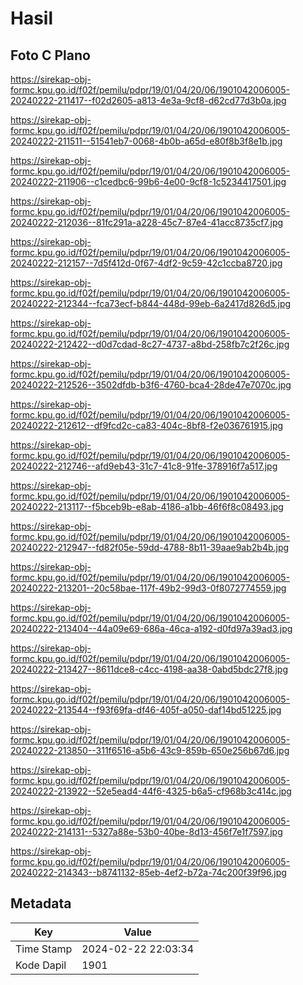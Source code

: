 # Hasil

## Foto C Plano

https://sirekap-obj-formc.kpu.go.id/f02f/pemilu/pdpr/19/01/04/20/06/1901042006005-20240222-211417--f02d2605-a813-4e3a-9cf8-d62cd77d3b0a.jpg

https://sirekap-obj-formc.kpu.go.id/f02f/pemilu/pdpr/19/01/04/20/06/1901042006005-20240222-211511--51541eb7-0068-4b0b-a65d-e80f8b3f8e1b.jpg

https://sirekap-obj-formc.kpu.go.id/f02f/pemilu/pdpr/19/01/04/20/06/1901042006005-20240222-211906--c1cedbc6-99b6-4e00-9cf8-1c5234417501.jpg

https://sirekap-obj-formc.kpu.go.id/f02f/pemilu/pdpr/19/01/04/20/06/1901042006005-20240222-212036--81fc291a-a228-45c7-87e4-41acc8735cf7.jpg

https://sirekap-obj-formc.kpu.go.id/f02f/pemilu/pdpr/19/01/04/20/06/1901042006005-20240222-212157--7d5f412d-0f67-4df2-9c59-42c1ccba8720.jpg

https://sirekap-obj-formc.kpu.go.id/f02f/pemilu/pdpr/19/01/04/20/06/1901042006005-20240222-212344--fca73ecf-b844-448d-99eb-6a2417d826d5.jpg

https://sirekap-obj-formc.kpu.go.id/f02f/pemilu/pdpr/19/01/04/20/06/1901042006005-20240222-212422--d0d7cdad-8c27-4737-a8bd-258fb7c2f26c.jpg

https://sirekap-obj-formc.kpu.go.id/f02f/pemilu/pdpr/19/01/04/20/06/1901042006005-20240222-212526--3502dfdb-b3f6-4760-bca4-28de47e7070c.jpg

https://sirekap-obj-formc.kpu.go.id/f02f/pemilu/pdpr/19/01/04/20/06/1901042006005-20240222-212612--df9fcd2c-ca83-404c-8bf8-f2e036761915.jpg

https://sirekap-obj-formc.kpu.go.id/f02f/pemilu/pdpr/19/01/04/20/06/1901042006005-20240222-212746--afd9eb43-31c7-41c8-91fe-378916f7a517.jpg

https://sirekap-obj-formc.kpu.go.id/f02f/pemilu/pdpr/19/01/04/20/06/1901042006005-20240222-213117--f5bceb9b-e8ab-4186-a1bb-46f6f8c08493.jpg

https://sirekap-obj-formc.kpu.go.id/f02f/pemilu/pdpr/19/01/04/20/06/1901042006005-20240222-212947--fd82f05e-59dd-4788-8b11-39aae9ab2b4b.jpg

https://sirekap-obj-formc.kpu.go.id/f02f/pemilu/pdpr/19/01/04/20/06/1901042006005-20240222-213201--20c58bae-117f-49b2-99d3-0f8072774559.jpg

https://sirekap-obj-formc.kpu.go.id/f02f/pemilu/pdpr/19/01/04/20/06/1901042006005-20240222-213404--44a09e69-686a-46ca-a192-d0fd97a39ad3.jpg

https://sirekap-obj-formc.kpu.go.id/f02f/pemilu/pdpr/19/01/04/20/06/1901042006005-20240222-213427--8611dce8-c4cc-4198-aa38-0abd5bdc27f8.jpg

https://sirekap-obj-formc.kpu.go.id/f02f/pemilu/pdpr/19/01/04/20/06/1901042006005-20240222-213544--f93f69fa-df46-405f-a050-daf14bd51225.jpg

https://sirekap-obj-formc.kpu.go.id/f02f/pemilu/pdpr/19/01/04/20/06/1901042006005-20240222-213850--311f6516-a5b6-43c9-859b-650e256b67d6.jpg

https://sirekap-obj-formc.kpu.go.id/f02f/pemilu/pdpr/19/01/04/20/06/1901042006005-20240222-213922--52e5ead4-44f6-4325-b6a5-cf968b3c414c.jpg

https://sirekap-obj-formc.kpu.go.id/f02f/pemilu/pdpr/19/01/04/20/06/1901042006005-20240222-214131--5327a88e-53b0-40be-8d13-456f7e1f7597.jpg

https://sirekap-obj-formc.kpu.go.id/f02f/pemilu/pdpr/19/01/04/20/06/1901042006005-20240222-214343--b8741132-85eb-4ef2-b72a-74c200f39f96.jpg


## Metadata

| Key        | Value               |
| ---------- | ------------------- |
| Time Stamp | 2024-02-22 22:03:34 |
| Kode Dapil | 1901                |



